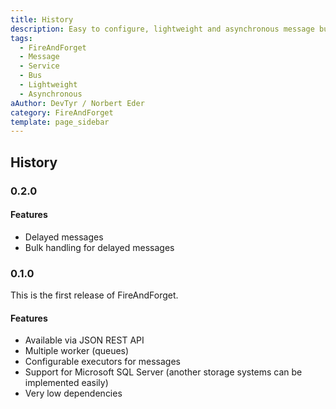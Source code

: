 ```yaml
---
title: History
description: Easy to configure, lightweight and asynchronous message bus
tags: 
  - FireAndForget
  - Message
  - Service
  - Bus
  - Lightweight
  - Asynchronous
aAuthor: DevTyr / Norbert Eder
category: FireAndForget
template: page_sidebar
---
```


## History

### 0.2.0

#### Features

* Delayed messages
* Bulk handling for delayed messages

### 0.1.0

This is the first release of FireAndForget.

#### Features

* Available via JSON REST API
* Multiple worker (queues)
* Configurable executors for messages
* Support for Microsoft SQL Server (another storage systems can be implemented easily)
* Very low dependencies


